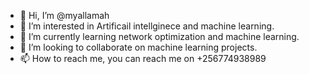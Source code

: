 - 👋 Hi, I’m @myallamah
- 👀 I’m interested in Artificail intellginece and machine learning.
- 🌱 I’m currently learning network optimization and machine learning.
- 💞️ I’m looking to collaborate on machine learning projects.
- 📫 How to reach me, you can reach me on +256774938989

<!---
myallamah/myallamah is a ✨ special ✨ repository because its `README.md` (this file) appears on your GitHub profile.
You can click the Preview link to take a look at your changes.
--->
